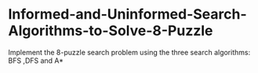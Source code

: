 # Informed-and-Uninformed-Search-Algorithms-to-Solve-8-Puzzle
Implement the 8-puzzle search problem using the three search algorithms: BFS ,DFS and A*
